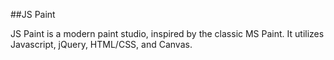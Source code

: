 ##JS Paint

JS Paint is a modern paint studio, inspired by the classic MS Paint. It utilizes
Javascript, jQuery, HTML/CSS, and Canvas.
